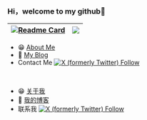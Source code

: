 ### Hi，welcome to my github👏
|[![Readme Card](https://github-readme-stats.vercel.app/api/pin/?username=reamd&repo=remove-bg&theme=react)](https://github.com/reamd/remove-bg)|<img align="center" src="https://github-readme-stats-xcanwin.vercel.app/api/top-langs/?username=reamd&layout=compact&theme=react" />|
| ------------- | ------------- |

- :grin: [About Me](https://blog.djfos.fun/about/me/)
- :notebook: [My Blog](https://blog.djfos.fun/)
- Contact Me [![X (formerly Twitter) Follow](https://img.shields.io/twitter/follow/DJ_wilderness)](https://x.com/DJ_wilderness)

<br />

- :grin: [关于我](https://blog.djfos.fun/about/me/)
- :notebook: [我的博客](https://blog.djfos.fun/)
- 联系我 [![X (formerly Twitter) Follow](https://img.shields.io/twitter/follow/DJ_wilderness)](https://x.com/DJ_wilderness)
